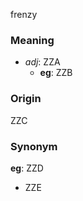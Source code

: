 frenzy
### Meaning
+ _adj_: ZZA
    + __eg__: ZZB

### Origin

ZZC

### Synonym

__eg__: ZZD

+ ZZE


